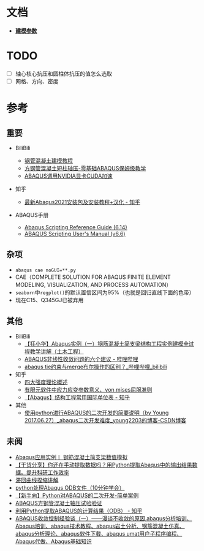 # 文档

* **[建模参数](docs/建模参数.md)**

# TODO

- [ ] 轴心核心抗压和圆柱体抗压的值怎么选取
- [ ] 网格、方向、密度

# 参考

## 重要

* BiliBili
  * [钢管混凝土建模教程](https://www.bilibili.com/video/BV1Qg411q72r)
  * [方钢管混凝土短柱轴压-零基础ABAQUS保姆级教学](https://www.bilibili.com/video/BV1Qg411q72r/)
  * [ABAQUS调用NVIDIA显卡CUDA加速](https://www.bilibili.com/video/BV1vT4y1z74H/)

* 知乎
  * [最新Abaqus2021安装包及安装教程+汉化 - 知乎](https://zhuanlan.zhihu.com/p/408159623)

* ABAQUS手册
  * [Abaqus Scripting Reference Guide (6.14)](http://130.149.89.49:2080/v6.14/books/ker/default.htm?startat=pt01ch07pyo04.html)
  * [ABAQUS Scripting User's Manual (v6.6)](https://classes.engineering.wustl.edu/2009/spring/mase5513/abaqus/docs/v6.6/books/cmd/default.htm?startat=pt02ch06s01.html)


## 杂项

* `abaqus cae noGUI=**.py`
* CAE（COMPLETE SOLUTION FOR ABAQUS FINITE ELEMENT MODELING, VISUALIZATION, AND PROCESS AUTOMATION）
* `seaborn`中`regplot()`的默认置信区间为95%（也就是回归直线下面的色带）
* 现在C15、Q345GJ已被弃用

## 其他

* BiliBili
  * [【狂小华】Abaqus实例（一）钢筋混凝土简支梁结构工程实例建模全过程教学讲解（土木工程）](https://www.bilibili.com/video/BV1CR4y1F7wx/)
  * [ABAQUS非线性收敛问题的六个建议 - 哔哩哔哩](https://www.bilibili.com/read/cv7204780)
  * [abaqus tie约束与merge布尔操作的区别？_哔哩哔哩_bilibili](https://www.bilibili.com/video/BV1QW4y167ok/)
* 知乎
  * [四大强度理论概述](https://zhuanlan.zhihu.com/p/540529157)
  * [有限元软件中应力应变参数意义、von mises屈服准则](https://www.zhihu.com/tardis/zm/art/578255942)
  * [【Abaqus】结构工程常用国际单位表 - 知乎](https://zhuanlan.zhihu.com/p/376250217)
* 其他
  * [使用python进行ABAQUS的二次开发的简要说明（by Young 2017.06.27）_abaqus二次开发难度_young2203的博客-CSDN博客](https://blog.csdn.net/young2203/article/details/81937268)

## 未阅

* [Abaqus应用实例丨 钢筋混凝土简支梁数值模拟](https://zhuanlan.zhihu.com/p/143692725)
* [【干货分享】你还在手动提取数据吗？用Python提取Abaqus中的输出结果数据。提升科研工作效率](https://www.bilibili.com/video/BV1Jd4y1D7kQ/)
* [滞回曲线捏缩讲解]( https://www.bilibili.com/video/BV1sq4y1D7MN/1)
* [python处理Abaqus ODB文件（10分钟学会）](https://www.bilibili.com/video/BV1tX4y1Z7YL/)
* [【新手向】Python对ABAQUS的二次开发-简单案例](https://www.bilibili.com/video/BV1CP4y1e753/)
* [ABAQUS方钢管混凝土轴压试验验证]( https://www.bilibili.com/video/BV19R4y147gb/)
* [利用Python提取ABAQUS的计算结果（ODB） - 知乎](https://zhuanlan.zhihu.com/p/333879415)
* [ABAQUS收敛控制经验谈（一）——漫谈不收敛的原因,abaqus分析培训、Abaqus培训、abaqus技术教程、abaqus岩土分析、钢筋混凝土仿真、abaqus分析理论、abaqus软件下载、abaqus umat用户子程序编程、Abaqus代做、Abaqus基础知识](http://www.1cae.com/a/abaqus/45/abaqus-3755.htm)